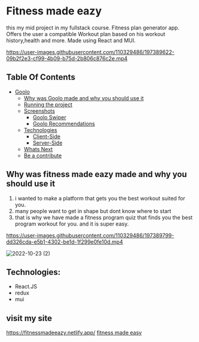 # Fitness made eazy
this my mid project in my fullstack course.
Fitness plan generator app. Offers the user a compatible Workout plan based on his workout history,health and more. Made using React and MUI.




https://user-images.githubusercontent.com/110329486/197389622-09b2f2e3-cf99-4b09-b75d-2b806c876c2e.mp4


## Table Of Contents
- [Goolo](#Goolo)
  * [Why was Goolo made and why you should use it](#Why-was-Goolo-made-and-why-you-should-use-it)
  * [Running the project](#running-the-project)
  * [Screenshots](#screenshots)
    + [Goolo Swiper](#Goolo-Swiper)
    + [Goolo Recommendations](#Goolo-Recommendations)
  * [Technologies](#technologies)
    + [Client-Side](#client-side)
    + [Server-Side](#server-side)
  * [Whats Next](#whats-next)
  * [Be a contribute](#be-a-contribute)
  
## Why was fitness made eazy made and why you should use it

1. i wanted to make a platform that gets you the best workout suited for you.
2. many people want to get in shape but dont know where to start
3. that is why we have made a fitness program quiz that finds you the best program workout for you. and it is super easy.





https://user-images.githubusercontent.com/110329486/197389799-dd326cda-e5b1-4302-be1d-1f299e0fe10d.mp4


![2022-10-23 (2)](https://user-images.githubusercontent.com/110329486/197389818-051fbea8-ed88-43ae-9ac7-27b846c54e34.png)


## Technologies:


* React.JS
* redux
* mui



## visit my site
https://fitnessmadeeazy.netlify.app/
<a href="https://fitnessmadeeazy.netlify.app/">fitness made easy</a>

